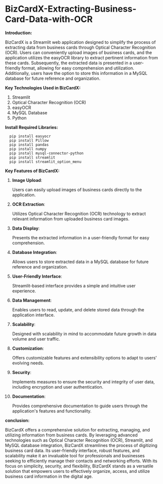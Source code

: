 # BizCardX-Extracting-Business-Card-Data-with-OCR
**Introduction:**

BizCardX is a Streamlit web application designed to simplify the process of extracting data from business cards through Optical Character Recognition (OCR). Users can conveniently upload images of business cards, and the application utilizes the easyOCR library to extract pertinent information from these cards. Subsequently, the extracted data is presented in a user-friendly format, allowing for easy comprehension and utilization. Additionally, users have the option to store this information in a MySQL database for future reference and organization.

**Key Technologies Used in BizCardX:**

1. Streamlit
2. Optical Character Recognition (OCR)
3. easyOCR
4. MySQL Database
5. Python

**Install Required Libraries:**

      pip install easyocr
      pip install Pillow
      pip install pandas
      pip install numpy
      pip install mysql-connector-python
      pip install streamlit
      pip install streamlit_option_menu

**Key Features of BizCardX:**

1. **Image Upload**:

   Users can easily upload images of business cards directly to the application.
   
3. **OCR Extraction**:

   Utilizes Optical Character Recognition (OCR) technology to extract relevant information from uploaded business card images.
   
5. **Data Display**:

   Presents the extracted information in a user-friendly format for easy comprehension.

7. **Database Integration**:

   Allows users to store extracted data in a MySQL database for future reference and organization.

9. **User-Friendly Interface**:

   Streamlit-based interface provides a simple and intuitive user experience.

11. **Data Management**:

    Enables users to read, update, and delete stored data through the application interface.

13. **Scalability**:

    Designed with scalability in mind to accommodate future growth in data volume and user traffic.

15. **Customization**:

    Offers customizable features and extensibility options to adapt to users' evolving needs.

17. **Security**:

    Implements measures to ensure the security and integrity of user data, including encryption and user authentication.

19. **Documentation**:

    Provides comprehensive documentation to guide users through the application's features and functionality.

**conclusion:**

BizCardX offers a comprehensive solution for extracting, managing, and utilizing information from business cards. By leveraging advanced technologies such as Optical Character Recognition (OCR), Streamlit, and MySQL database integration, BizCardX streamlines the process of digitizing business card data. Its user-friendly interface, robust features, and scalability make it an invaluable tool for professionals and businesses seeking to efficiently manage their contacts and networking efforts. With its focus on simplicity, security, and flexibility, BizCardX stands as a versatile solution that empowers users to effectively organize, access, and utilize business card information in the digital age.
